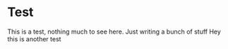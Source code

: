 # Test
This is a test, nothing much to see here. Just writing a bunch of stuff
Hey this is another test